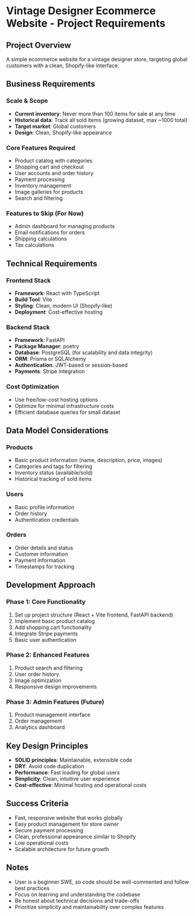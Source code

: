 # Vintage Designer Ecommerce Website - Project Requirements

## Project Overview
A simple ecommerce website for a vintage designer store, targeting global customers with a clean, Shopify-like interface.

## Business Requirements

### Scale & Scope
- **Current inventory**: Never more than 100 items for sale at any time
- **Historical data**: Track all sold items (growing dataset, max ~1000 total)
- **Target market**: Global customers
- **Design**: Clean, Shopify-like appearance

### Core Features Required
- Product catalog with categories
- Shopping cart and checkout
- User accounts and order history
- Payment processing
- Inventory management
- Image galleries for products
- Search and filtering

### Features to Skip (For Now)
- Admin dashboard for managing products
- Email notifications for orders
- Shipping calculations
- Tax calculations

## Technical Requirements

### Frontend Stack
- **Framework**: React with TypeScript
- **Build Tool**: Vite
- **Styling**: Clean, modern UI (Shopify-like)
- **Deployment**: Cost-effective hosting

### Backend Stack
- **Framework**: FastAPI
- **Package Manager**: poetry 
- **Database**: PostgreSQL (for scalability and data integrity)
- **ORM**: Prisma or SQLAlchemy
- **Authentication**: JWT-based or session-based
- **Payments**: Stripe integration

### Cost Optimization
- Use free/low-cost hosting options
- Optimize for minimal infrastructure costs
- Efficient database queries for small dataset

## Data Model Considerations

### Products
- Basic product information (name, description, price, images)
- Categories and tags for filtering
- Inventory status (available/sold)
- Historical tracking of sold items

### Users
- Basic profile information
- Order history
- Authentication credentials

### Orders
- Order details and status
- Customer information
- Payment information
- Timestamps for tracking

## Development Approach

### Phase 1: Core Functionality
1. Set up project structure (React + Vite frontend, FastAPI backend)
2. Implement basic product catalog
3. Add shopping cart functionality
4. Integrate Stripe payments
5. Basic user authentication

### Phase 2: Enhanced Features
1. Product search and filtering
2. User order history
3. Image optimization
4. Responsive design improvements

### Phase 3: Admin Features (Future)
1. Product management interface
2. Order management
3. Analytics dashboard

## Key Design Principles
- **SOLID principles**: Maintainable, extensible code
- **DRY**: Avoid code duplication
- **Performance**: Fast loading for global users
- **Simplicity**: Clean, intuitive user experience
- **Cost-effective**: Minimal hosting and operational costs

## Success Criteria
- Fast, responsive website that works globally
- Easy product management for store owner
- Secure payment processing
- Clean, professional appearance similar to Shopify
- Low operational costs
- Scalable architecture for future growth

## Notes
- User is a beginner SWE, so code should be well-commented and follow best practices
- Focus on learning and understanding the codebase
- Be honest about technical decisions and trade-offs
- Prioritize simplicity and maintainability over complex features

